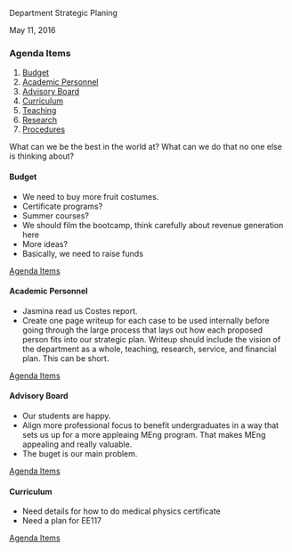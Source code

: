 Department Strategic Planing

May 11, 2016



### <a name="top">Agenda Items
1. [Budget](#budget)
2. [Academic Personnel](#personnel)
3. [Advisory Board](#board)
4. [Curriculum](#curric)
5. [Teaching](#teaching)
6. [Research](#research)
7. [Procedures](#procedures)

What can we be the best in the world at? What can we do that no one else is
thinking about? 


#### <a name="budget">Budget
* We need to buy more fruit costumes.
* Certificate programs?
* Summer courses?
* We should film the bootcamp, think carefully about revenue generation here
* More ideas?
* Basically, we need to raise funds

[Agenda Items](#top)


#### <a name="personnel">Academic Personnel
* Jasmina read us Costes report. 
* Create one page writeup for each case to be used internally before going through
  the large process that lays out how each proposed person fits into our
  strategic plan. Writeup should include the vision of the department as a whole,
  teaching, research, service, and financial plan. This can be short.

[Agenda Items](#top)


#### <a name="board">Advisory Board
* Our students are happy.
* Align more professional focus to benefit undergraduates in a way that sets us
  up for a more appleaing MEng program. That makes MEng appealing and really
  valuable.
* The buget is our main problem.

[Agenda Items](#top)


#### <a name="curric">Curriculum
* Need details for how to do medical physics certificate
* Need a plan for EE117

[Agenda Items](#top)


